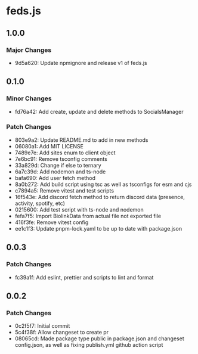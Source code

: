 # feds.js

## 1.0.0

### Major Changes

- 9d5a620: Update npmignore and release v1 of feds.js

## 0.1.0

### Minor Changes

- fd76a42: Add create, update and delete methods to SocialsManager

### Patch Changes

- 803e9a2: Update README.md to add in new methods
- 06080a1: Add MIT LICENSE
- 7489e7e: Add sites enum to client object
- 7e6bc91: Remove tsconfig comments
- 33a829d: Change if else to ternary
- 6a7c39d: Add nodemon and ts-node
- bafa690: Add user fetch method
- 8a0b272: Add build script using tsc as well as tsconfigs for esm and cjs
- c7894a5: Remove vitest and test scripts
- 16f543e: Add discord fetch method to return discord data (presence, activity, spotify, etc)
- 0215600: Add test script with ts-node and nodemon
- fefa7f5: Import BiolinkData from actual file not exported file
- 416f3fe: Remove vitest config
- ee1c1f3: Update pnpm-lock.yaml to be up to date with package.json

## 0.0.3

### Patch Changes

- fc39a1f: Add eslint, prettier and scripts to lint and format

## 0.0.2

### Patch Changes

- 0c2f5f7: Initial commit
- 5c4f38f: Allow changeset to create pr
- 08065cd: Made package type public in package.json and changeset config.json, as well as fixing publish.yml github action script
